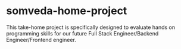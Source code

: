 # somveda-home-project
This take-home project is specifically designed to evaluate hands on programming skills for our future Full Stack Engineer/Backend Engineer/Frontend engineer.
